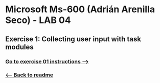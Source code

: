 # Microsoft Ms-600 (Adrián Arenilla Seco) - LAB 04


## Exercise 1: Collecting user input with task modules
### [Go to exercise 01 instructions -->](02-Exercise-1-Collecting-user-input-with-task-modules.md)


### [<-- Back to readme](../../../../)